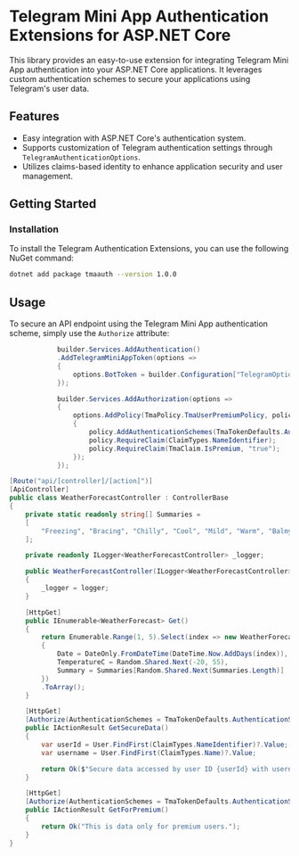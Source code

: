 # Telegram Mini App Authentication Extensions for ASP.NET Core

This library provides an easy-to-use extension for integrating Telegram Mini App authentication into your ASP.NET Core applications. It leverages custom authentication schemes to secure your applications using Telegram's user data.

## Features

- Easy integration with ASP.NET Core's authentication system.
- Supports customization of Telegram authentication settings through `TelegramAuthenticationOptions`.
- Utilizes claims-based identity to enhance application security and user management.

## Getting Started

### Installation

To install the Telegram Authentication Extensions, you can use the following NuGet command:

```bash
dotnet add package tmaauth --version 1.0.0
```

## Usage

To secure an API endpoint using the Telegram Mini App authentication scheme, simply use the `Authorize` attribute:

```csharp
            builder.Services.AddAuthentication()
            .AddTelegramMiniAppToken(options =>
            {
                options.BotToken = builder.Configuration["TelegramOptions:BotToken"];
            });

            builder.Services.AddAuthorization(options =>
            {
                options.AddPolicy(TmaPolicy.TmaUserPremiumPolicy, policy =>
                {
                    policy.AddAuthenticationSchemes(TmaTokenDefaults.AuthenticationScheme);
                    policy.RequireClaim(ClaimTypes.NameIdentifier);
                    policy.RequireClaim(TmaClaim.IsPremium, "true");  
                });
            });
```


```csharp
[Route("api/[controller]/[action]")]
[ApiController]
public class WeatherForecastController : ControllerBase
{
    private static readonly string[] Summaries =
    [
        "Freezing", "Bracing", "Chilly", "Cool", "Mild", "Warm", "Balmy", "Hot", "Sweltering", "Scorching"
    ];

    private readonly ILogger<WeatherForecastController> _logger;

    public WeatherForecastController(ILogger<WeatherForecastController> logger)
    {
        _logger = logger;
    }

    [HttpGet]
    public IEnumerable<WeatherForecast> Get()
    {
        return Enumerable.Range(1, 5).Select(index => new WeatherForecast
        {
            Date = DateOnly.FromDateTime(DateTime.Now.AddDays(index)),
            TemperatureC = Random.Shared.Next(-20, 55),
            Summary = Summaries[Random.Shared.Next(Summaries.Length)]
        })
        .ToArray();
    }

    [HttpGet]
    [Authorize(AuthenticationSchemes = TmaTokenDefaults.AuthenticationScheme)]
    public IActionResult GetSecureData()
    {
        var userId = User.FindFirst(ClaimTypes.NameIdentifier)?.Value;
        var username = User.FindFirst(ClaimTypes.Name)?.Value;

        return Ok($"Secure data accessed by user ID {userId} with username {username}");
    }

    [HttpGet]
    [Authorize(AuthenticationSchemes = TmaTokenDefaults.AuthenticationScheme, Policy = TmaPolicy.TmaUserPremiumPolicy)]
    public IActionResult GetForPremium()
    {
        return Ok("This is data only for premium users.");
    }
}
```
